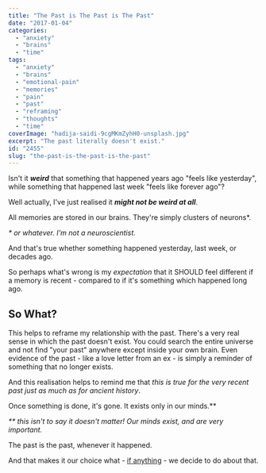```yaml
---
title: "The Past is The Past is The Past"
date: "2017-01-04"
categories: 
  - "anxiety"
  - "brains"
  - "time"
tags: 
  - "anxiety"
  - "brains"
  - "emotional-pain"
  - "memories"
  - "pain"
  - "past"
  - "reframing"
  - "thoughts"
  - "time"
coverImage: "hadija-saidi-9cgMKmZyhH0-unsplash.jpg"
excerpt: "The past literally doesn't exist."
id: "2455"
slug: "the-past-is-the-past-is-the-past"
---
```


Isn't it _**weird**_ that something that happened years ago "feels like yesterday", while something that happened last week "feels like forever ago"?

Well actually, I've just realised it _**might not be weird at all**_.

<!--more-->

All memories are stored in our brains. They're simply clusters of neurons\*.

_\* or whatever. I'm not a neuroscientist._

And that's true whether something happened yesterday, last week, or decades ago.

So perhaps what's wrong is my _expectation_ that it SHOULD feel different if a memory is recent - compared to if it's something which happened long ago.

## So What?

This helps to reframe my relationship with the past. There's a very real sense in which the past doesn't exist. You could search the entire universe and not find "your past" anywhere except inside your own brain. Even evidence of the past - like a love letter from an ex - is simply a reminder of something that no longer exists.

And this realisation helps to remind me that _this is true for the very recent past just as much as for ancient history_.

Once something is done, it's gone. It exists only in our minds.\*\*

_\*\* this isn't to say it doesn't matter! Our minds exist, and are very important._

The past is the past, whenever it happened.

And that makes it our choice what - [if anything](https://www.walkingoncustard.com/doing-things-overrated-stop/) - we decide to do about that.
